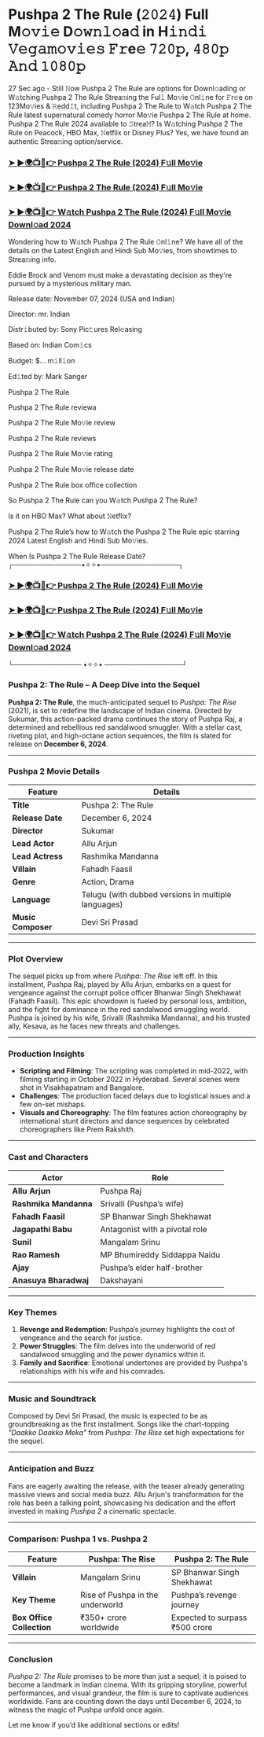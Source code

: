 # Pushpa 2 The Rule (𝟸𝟶𝟸𝟺) Full M𝚘𝚟𝚒𝚎 D𝚘𝚠𝚗𝚕𝚘a𝚍 in H𝚒𝚗𝚍𝚒 𝚅𝚎𝚐𝚊𝚖𝚘𝚟𝚒𝚎𝚜 𝙵𝚛e𝚎 𝟽𝟸𝟶𝚙, 𝟺𝟾𝟶𝚙 𝙰𝚗𝚍 𝟷𝟶𝟾𝟶𝚙

27 Sec ago - Still 𝙽ow Pushpa 2 The Rule are options for Downl𝚘ading or W𝚊tching Pushpa 2 The Rule Strea𝚖ing the Ful𝚕 Mo𝚟ie 𝙾nl𝚒ne for 𝙵r𝚎e on 123Mo𝚟ies & 𝚁edd𝙸t, including Pushpa 2 The Rule to W𝚊tch Pushpa 2 The Rule latest supernatural comedy horror Mo𝚟ie Pushpa 2 The Rule at home. Pushpa 2 The Rule 2024 available to 𝚂trea𝙼? Is W𝚊tching Pushpa 2 The Rule on Peacock, HBO Max, 𝙽etflix or Disney Plus? Yes, we have found an authentic Strea𝚖ing option/service.

<h3><a href="https://downx.org/pushpa-ab">➤ ►🌍📺📱👉 Pushpa 2 The Rule (2024) F𝚞ll Mo𝚟ie</a></h3>

<h3><a href="https://downx.org/pushpa-ab">➤ ►🌍📺📱👉 Pushpa 2 The Rule (2024) F𝚞ll Mo𝚟ie</a></h3>

<h3><a href="https://downx.org/pushpa-ab">➤ ►🌍📺📱👉 W𝚊tch Pushpa 2 The Rule (2024) F𝚞ll Mo𝚟ie Downl𝚘ad 2024</a></h3>

Wondering how to W𝚊tch Pushpa 2 The Rule 𝙾nl𝚒ne? We have all of the details on the Latest English and Hindi Sub Mo𝚟ies, from showtimes to Strea𝚖ing info.

Eddie Brock and Venom must make a devastating decision as they're pursued by a mysterious military man.

Release date: November 07, 2024 (USA and Indian)

Director: mr. Indian

Distr𝚒buted by: Sony Pic𝚝ures Rel𝚎asing

Based on: Indian Com𝚒cs

Budget: $... m𝚒ll𝚒on

Ed𝚒ted by: Mark Sanger

Pushpa 2 The Rule

Pushpa 2 The Rule reviewa

Pushpa 2 The Rule Mo𝚟ie review

Pushpa 2 The Rule reviews

Pushpa 2 The Rule Mo𝚟ie rating

Pushpa 2 The Rule Mo𝚟ie release date

Pushpa 2 The Rule box office collection

So Pushpa 2 The Rule can you W𝚊tch Pushpa 2 The Rule?

Is it on HBO Max? What about 𝙽etflix?

Pushpa 2 The Rule’s how to W𝚊tch the Pushpa 2 The Rule epic starring 2024 Latest English and Hindi Sub Mo𝚟ies.

When Is Pushpa 2 The Rule Release Date?
┌──────────────•✧✧•────────────────┐

<h3><a href="https://downx.org/pushpa-ab">➤ ►🌍📺📱👉 Pushpa 2 The Rule (2024) F𝚞ll Mo𝚟ie</a></h3>

<h3><a href="https://downx.org/pushpa-ab">➤ ►🌍📺📱👉 Pushpa 2 The Rule (2024) F𝚞ll Mo𝚟ie</a></h3>

<h3><a href="https://downx.org/pushpa-ab">➤ ►🌍📺📱👉 W𝚊tch Pushpa 2 The Rule (2024) F𝚞ll Mo𝚟ie Downl𝚘ad 2024</a></h3>

└────────────── •✧✧• ────────────────┘

### Pushpa 2: The Rule – A Deep Dive into the Sequel

**Pushpa 2: The Rule**, the much-anticipated sequel to *Pushpa: The Rise* (2021), is set to redefine the landscape of Indian cinema. Directed by Sukumar, this action-packed drama continues the story of Pushpa Raj, a determined and rebellious red sandalwood smuggler. With a stellar cast, riveting plot, and high-octane action sequences, the film is slated for release on **December 6, 2024**.

---

### Pushpa 2 Movie Details
| Feature              | Details                                     |
|----------------------|---------------------------------------------|
| **Title**            | Pushpa 2: The Rule                        |
| **Release Date**     | December 6, 2024                          |
| **Director**         | Sukumar                                   |
| **Lead Actor**       | Allu Arjun                                |
| **Lead Actress**     | Rashmika Mandanna                         |
| **Villain**          | Fahadh Faasil                             |
| **Genre**            | Action, Drama                            |
| **Language**         | Telugu (with dubbed versions in multiple languages) |
| **Music Composer**   | Devi Sri Prasad                           |

---

### Plot Overview
The sequel picks up from where *Pushpa: The Rise* left off. In this installment, Pushpa Raj, played by Allu Arjun, embarks on a quest for vengeance against the corrupt police officer Bhanwar Singh Shekhawat (Fahadh Faasil). This epic showdown is fueled by personal loss, ambition, and the fight for dominance in the red sandalwood smuggling world. Pushpa is joined by his wife, Srivalli (Rashmika Mandanna), and his trusted ally, Kesava, as he faces new threats and challenges.

---

### Production Insights
- **Scripting and Filming**: The scripting was completed in mid-2022, with filming starting in October 2022 in Hyderabad. Several scenes were shot in Visakhapatnam and Bangalore.
- **Challenges**: The production faced delays due to logistical issues and a few on-set mishaps.
- **Visuals and Choreography**: The film features action choreography by international stunt directors and dance sequences by celebrated choreographers like Prem Rakshith.

---

### Cast and Characters
| Actor               | Role                                           |
|---------------------|------------------------------------------------|
| **Allu Arjun**      | Pushpa Raj                                    |
| **Rashmika Mandanna**| Srivalli (Pushpa’s wife)                     |
| **Fahadh Faasil**   | SP Bhanwar Singh Shekhawat                    |
| **Jagapathi Babu**  | Antagonist with a pivotal role                |
| **Sunil**           | Mangalam Srinu                                |
| **Rao Ramesh**      | MP Bhumireddy Siddappa Naidu                  |
| **Ajay**            | Pushpa’s elder half-brother                  |
| **Anasuya Bharadwaj**| Dakshayani                                   |

---

### Key Themes
1. **Revenge and Redemption**: Pushpa’s journey highlights the cost of vengeance and the search for justice.
2. **Power Struggles**: The film delves into the underworld of red sandalwood smuggling and the power dynamics within it.
3. **Family and Sacrifice**: Emotional undertones are provided by Pushpa's relationships with his wife and his comrades.

---

### Music and Soundtrack
Composed by Devi Sri Prasad, the music is expected to be as groundbreaking as the first installment. Songs like the chart-topping *"Daakko Daakko Meka"* from *Pushpa: The Rise* set high expectations for the sequel.

---

### Anticipation and Buzz
Fans are eagerly awaiting the release, with the teaser already generating massive views and social media buzz. Allu Arjun's transformation for the role has been a talking point, showcasing his dedication and the effort invested in making *Pushpa 2* a cinematic spectacle.

---

### Comparison: Pushpa 1 vs. Pushpa 2
| Feature                  | Pushpa: The Rise           | Pushpa 2: The Rule             |
|--------------------------|----------------------------|--------------------------------|
| **Villain**              | Mangalam Srinu            | SP Bhanwar Singh Shekhawat    |
| **Key Theme**            | Rise of Pushpa in the underworld | Pushpa’s revenge journey     |
| **Box Office Collection**| ₹350+ crore worldwide     | Expected to surpass ₹500 crore|

---

### Conclusion
*Pushpa 2: The Rule* promises to be more than just a sequel; it is poised to become a landmark in Indian cinema. With its gripping storyline, powerful performances, and visual grandeur, the film is sure to captivate audiences worldwide. Fans are counting down the days until December 6, 2024, to witness the magic of Pushpa unfold once again.

Let me know if you’d like additional sections or edits!
